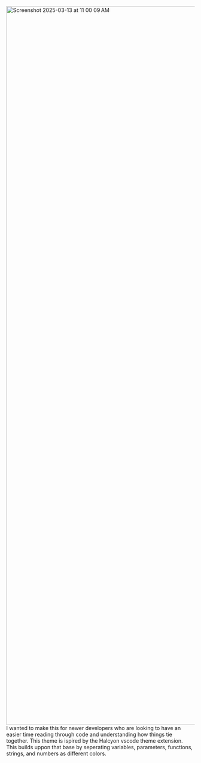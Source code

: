 <img width="1920" alt="Screenshot 2025-03-13 at 11 00 09 AM" src="https://github.com/user-attachments/assets/1928d3cc-bb4b-4ce8-8ba7-6cc6fecddad2" />
I wanted to make this for newer developers who are looking to have an easier time reading through code and understanding how things tie together. This theme is ispired by the Halcyon vscode theme extension. This builds uppon that base by seperating variables, parameters, functions, strings, and numbers as different colors.
